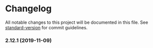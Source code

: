 # Changelog

All notable changes to this project will be documented in this file. See [standard-version](https://github.com/conventional-changelog/standard-version) for commit guidelines.

### 2.12.1 (2019-11-09)
